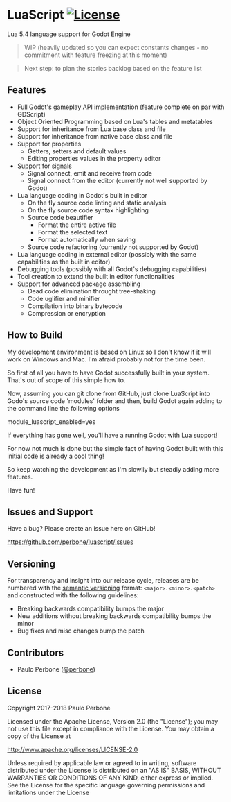 # LuaScript [![License](https://img.shields.io/:license-apache-blue.svg)](https://opensource.org/licenses/Apache-2.0)

Lua 5.4 language support for Godot Engine

> WIP (heavily updated so you can expect constants changes - no commitment with feature freezing at this moment)

> Next step: to plan the stories backlog based on the feature list

## Features

- Full Godot's gameplay API implementation (feature complete on par with GDScript)
- Object Oriented Programming based on Lua's tables and metatables
- Support for inheritance from Lua base class and file
- Support for inheritance from native base class and file
- Support for properties
  - Getters, setters and default values
  - Editing properties values in the property editor
- Support for signals
  - Signal connect, emit and receive from code
  - Signal connect from the editor (currently not well supported by Godot)
- Lua language coding in Godot's built in editor
  - On the fly source code linting and static analysis
  - On the fly source code syntax highlighting
  - Source code beautifier
    - Format the entire active file
    - Format the selected text
    - Format automatically when saving
  - Source code refactoring (currently not supported by Godot)
- Lua language coding in external editor (possibly with the same capabilities as the built in editor)
- Debugging tools (possibly with all Godot's debugging capabilities)
- Tool creation to extend the built in editor functionalities
- Support for advanced package assembling
  - Dead code elimination throught tree-shaking
  - Code uglifier and minifier
  - Compilation into binary bytecode
  - Compression or encryption

## How to Build

My development environment is based on Linux so I don't know if it will work on Windows and Mac. I'm afraid probably not for the time been.

So first of all you have to have Godot successfully built in your system. That's out of scope of this simple how to.

Now, assuming you can git clone from GitHub, just clone LuaScript into Godo's source code 'modules' folder and then, build Godot again adding to the command line the following options

module_luascript_enabled=yes

If everything has gone well, you'll have a running Godot with Lua support!

For now not much is done but the simple fact of having Godot built with this initial code is already a cool thing!

So keep watching the development as I'm slowlly but steadly adding more features.

Have fun!

## Issues and Support

Have a bug? Please create an issue here on GitHub!

https://github.com/perbone/luascript/issues

## Versioning

For transparency and insight into our release cycle, releases are be numbered with the [semantic versioning](http://semver.org/) format: `<major>.<minor>.<patch>` and constructed with the following guidelines:

- Breaking backwards compatibility bumps the major
- New additions without breaking backwards compatibility bumps the minor
- Bug fixes and misc changes bump the patch

## Contributors

- Paulo Perbone ([@perbone](https://twitter.com/perbone))

## License

Copyright 2017-2018 Paulo Perbone

Licensed under the Apache License, Version 2.0 (the "License");
you may not use this file except in compliance with the License.
You may obtain a copy of the License at

http://www.apache.org/licenses/LICENSE-2.0

Unless required by applicable law or agreed to in writing, software
distributed under the License is distributed on an "AS IS" BASIS,
WITHOUT WARRANTIES OR CONDITIONS OF ANY KIND, either express or implied.
See the License for the specific language governing permissions and
limitations under the License
